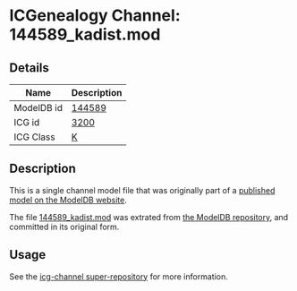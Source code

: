 # ICGenealogy Channel: 144589\_kadist.mod

## Details

Name | Description
---- | -----------
ModelDB id | [144589](http://senselab.med.yale.edu/ModelDB/ShowModel.cshtml?model=144589)
ICG id | [3200](http://icg.neurotheory.ox.ac.uk/channels/1/3200)
ICG Class | [K](http://icg.neurotheory.ox.ac.uk/channels/1)

## Description

This is a single channel model file that was originally part of a [published model on the ModelDB website](http://senselab.med.yale.edu/mModelDB/ShowModel.cshtml?model=144589).

The file [144589\_kadist.mod](144589_kadist.mod) was extrated from [the ModelDB repository](http://senselab.med.yale.edu/ModelDB/ShowModel.cshtml?model=144589), and committed in its original form.

## Usage

See the [icg-channel super-repository](https://github.com/icgenealogy/icg-channels) for more information.